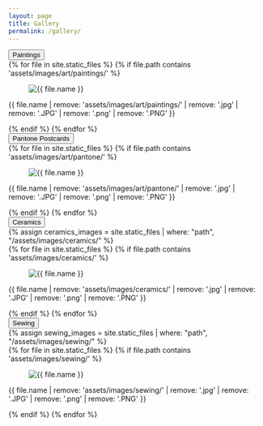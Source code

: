 ```yaml
---
layout: page
title: Gallery
permalink: /gallery/
---
```


<section id="gallery-section" class="hero is-fullheight has-text-centered">
  <div class="container is-fluid">
    <!-- Paintings Section -->
    <div id="paintings" class="gallery-category">
      <button class="collapsible">Paintings</button>
      <div class="content">
        <div class="category-projects-wrapper">
          <div class="image-grid">
          {% for file in site.static_files %}
            {% if file.path contains 'assets/images/art/paintings/' %}
              <div class="image-item">
                <figure class="gallery-project-image">
                  <img src="{{ file.path }}" alt="{{ file.name }}">
                </figure>
                <div class="gallery-card-content">
                  <p class="image-caption">{{ file.name | remove: 'assets/images/art/paintings/' | remove: '.jpg' | remove: '.JPG' | remove: '.png' | remove: '.PNG' }}</p>
                </div>
              </div>
            {% endif %}
          {% endfor %}
          </div>
        </div>
      </div>
    </div>
    <!-- Pantone postcards Section -->
    <div id="pantone" class="gallery-category">
      <button class="collapsible">Pantone Postcards</button>
      <div class="content">
        <div class="category-projects-wrapper">
          <div class="image-grid">
          {% for file in site.static_files %}
            {% if file.path contains 'assets/images/art/pantone/' %}
              <div class="image-item">
                <figure class="gallery-project-image">
                  <img src="{{ file.path }}" alt="{{ file.name }}">
                </figure>
                <div class="gallery-card-content">
                  <p class="image-caption">{{ file.name | remove: 'assets/images/art/pantone/' | remove: '.jpg' | remove: '.JPG' | remove: '.png' | remove: '.PNG' }}</p>
                </div>
              </div>
            {% endif %}
          {% endfor %}
          </div>
        </div>
      </div>
    </div>
    <!-- Ceramics Section -->
    <div id="ceramics" class="gallery-category">
      <button class="collapsible">Ceramics</button>
      <div class="content">
      <div class="category-projects-wrapper">
        {% assign ceramics_images = site.static_files | where: "path", "/assets/images/ceramics/" %}
        <div class="image-grid">
          {% for file in site.static_files %}
          {% if file.path contains 'assets/images/ceramics/' %}
            <div class="image-item">
              <figure class="gallery-project-image">
                <img src="{{ file.path }}" alt="{{ file.name }}">
              </figure>
              <div class="gallery-card-content">
                <p class="image-caption">{{ file.name | remove: 'assets/images/ceramics/' | remove: '.jpg' | remove: '.JPG' | remove: '.png' | remove: '.PNG' }}</p>
              </div>
            </div>
          {% endif %}
        {% endfor %}
        </div>
      </div>
      </div>
    </div>
    <!-- Sewing Section -->
    <div id="sewing" class="gallery-category">
      <button class="collapsible">Sewing</button>
      <div class="content">
        <div class="category-projects-wrapper">
        {% assign sewing_images = site.static_files | where: "path", "/assets/images/sewing/" %}
        <div class="image-grid">
          {% for file in site.static_files %}
          {% if file.path contains 'assets/images/sewing/' %}
            <div class="image-item">
              <figure class="gallery-project-image">
                <img src="{{ file.path }}" alt="{{ file.name }}">
              </figure>
              <div class="gallery-card-content">
                <p class="image-caption">{{ file.name | remove: 'assets/images/sewing/' | remove: '.jpg' | remove: '.JPG' | remove: '.png' | remove: '.PNG' }}</p>
              </div>
            </div>
          {% endif %}
        {% endfor %}
        </div>
      </div>
      </div>
    </div>
  </div>
</section>

<script>
    document.addEventListener("DOMContentLoaded", function () {
    const sections = document.querySelectorAll(".collapsible");
    sections.forEach(section => {
      section.addEventListener("click", function () {
        this.classList.toggle("active");
        const content = this.nextElementSibling;
        if (content.style.display === "block") {
          content.style.display = "none";
        } else {
          content.style.display = "block";
        }
      });
    });
  });

</script>